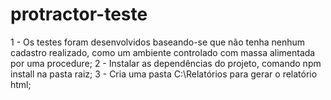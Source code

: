 # protractor-teste

1 - Os testes foram desenvolvidos baseando-se que não tenha nenhum cadastro realizado, como um ambiente controlado com massa alimentada por uma procedure;
2 - Instalar as dependências do projeto, comando npm install na pasta raiz;
3 - Cria uma pasta C:\Relatórios para gerar o relatório html;
